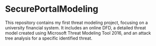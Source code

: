 # SecurePortalModeling
This repository contains my first threat modeling project, focusing on a university financial system. It includes an online DFD, a detailed threat model created using Microsoft Threat Modeling Tool 2016, and an attack tree analysis for a specific identified threat.
